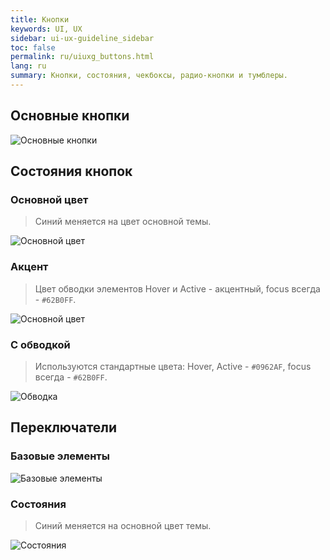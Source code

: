 ```yaml
---
title: Кнопки
keywords: UI, UX
sidebar: ui-ux-guideline_sidebar
toc: false
permalink: ru/uiuxg_buttons.html
lang: ru
summary: Кнопки, состояния, чекбоксы, радио-кнопки и тумблеры.
---
```


## Основные кнопки

![Основные кнопки](/images/pages/guides/ui-ux-guideline/uiuxg_buttons/1.png)

## Состояния кнопок

### Основной цвет

> Синий меняется на цвет основной темы.

![Основной цвет](/images/pages/guides/ui-ux-guideline/uiuxg_buttons/2.png)

### Акцент

> Цвет обводки элементов Hover и Active - акцентный, focus всегда - `#62B0FF`.

![Основной цвет](/images/pages/guides/ui-ux-guideline/uiuxg_buttons/3.png)

### С обводкой

> Используются стандартные цвета: Hover, Active - `#0962AF`, focus всегда - `#62B0FF`.

![Обводка](/images/pages/guides/ui-ux-guideline/uiuxg_buttons/4.png)

## Переключатели

### Базовые элементы

![Базовые элементы](/images/pages/guides/ui-ux-guideline/uiuxg_buttons/5.png)

### Состояния

> Синий меняется на основной цвет темы.

![Состояния](/images/pages/guides/ui-ux-guideline/uiuxg_buttons/6.png)
